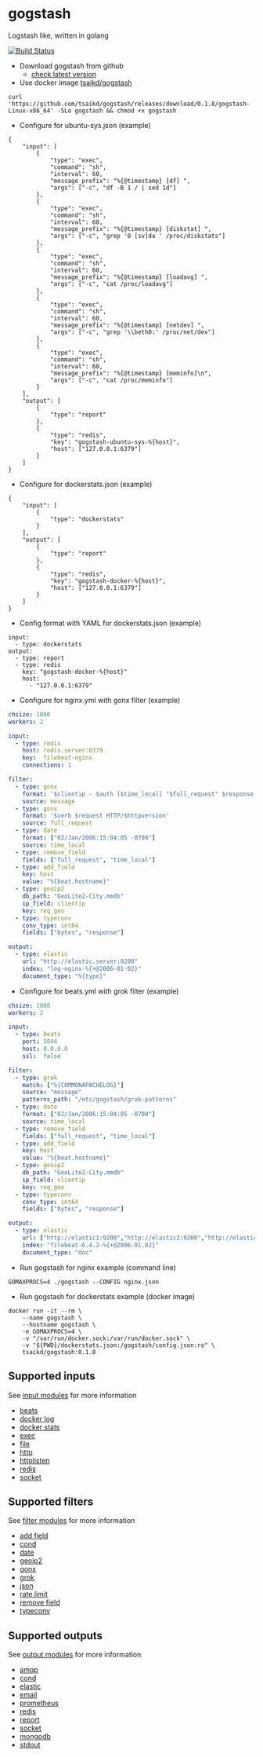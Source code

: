 gogstash
========

Logstash like, written in golang

[![Build Status](https://travis-ci.org/tsaikd/gogstash.svg?branch=master)](https://travis-ci.org/tsaikd/gogstash)

* Download gogstash from github
	* [check latest version](https://github.com/tsaikd/gogstash/releases)
* Use docker image [tsaikd/gogstash](https://registry.hub.docker.com/u/tsaikd/gogstash/)

```
curl 'https://github.com/tsaikd/gogstash/releases/download/0.1.8/gogstash-Linux-x86_64' -SLo gogstash && chmod +x gogstash
```

* Configure for ubuntu-sys.json (example)
```
{
	"input": [
		{
			"type": "exec",
			"command": "sh",
			"interval": 60,
			"message_prefix": "%{@timestamp} [df] ",
			"args": ["-c", "df -B 1 / | sed 1d"]
		},
		{
			"type": "exec",
			"command": "sh",
			"interval": 60,
			"message_prefix": "%{@timestamp} [diskstat] ",
			"args": ["-c", "grep '0 [sv]da ' /proc/diskstats"]
		},
		{
			"type": "exec",
			"command": "sh",
			"interval": 60,
			"message_prefix": "%{@timestamp} [loadavg] ",
			"args": ["-c", "cat /proc/loadavg"]
		},
		{
			"type": "exec",
			"command": "sh",
			"interval": 60,
			"message_prefix": "%{@timestamp} [netdev] ",
			"args": ["-c", "grep '\\beth0:' /proc/net/dev"]
		},
		{
			"type": "exec",
			"command": "sh",
			"interval": 60,
			"message_prefix": "%{@timestamp} [meminfo]\n",
			"args": ["-c", "cat /proc/meminfo"]
		}
	],
	"output": [
		{
			"type": "report"
		},
		{
			"type": "redis",
			"key": "gogstash-ubuntu-sys-%{host}",
			"host": ["127.0.0.1:6379"]
		}
	]
}
```

* Configure for dockerstats.json (example)
```
{
	"input": [
		{
			"type": "dockerstats"
		}
	],
	"output": [
		{
			"type": "report"
		},
		{
			"type": "redis",
			"key": "gogstash-docker-%{host}",
			"host": ["127.0.0.1:6379"]
		}
	]
}
```

* Config format with YAML for dockerstats.json (example)
```
input:
  - type: dockerstats
output:
  - type: report
  - type: redis
    key: "gogstash-docker-%{host}"
    host:
      - "127.0.0.1:6379"
```

* Configure for nginx.yml with gonx filter (example)

```yml
chsize: 1000
workers: 2

input:
  - type: redis
    host: redis.server:6379
    key:  filebeat-nginx
    connections: 1

filter:
  - type: gonx
    format: '$clientip - $auth [$time_local] "$full_request" $response $bytes "$referer" "$agent"'
    source: message
  - type: gonx
    format: '$verb $request HTTP/$httpversion'
    source: full_request
  - type: date
    format: ["02/Jan/2006:15:04:05 -0700"]
    source: time_local
  - type: remove_field
    fields: ["full_request", "time_local"]
  - type: add_field
    key: host
    value: "%{beat.hostname}"
  - type: geoip2
    db_path: "GeoLite2-City.mmdb"
    ip_field: clientip
    key: req_geo
  - type: typeconv
    conv_type: int64
    fields: ["bytes", "response"]

output:
  - type: elastic
    url: "http://elastic.server:9200"
    index: "log-nginx-%{+@2006-01-02}"
    document_type: "%{type}"
```

* Configure for beats.yml with grok filter (example)

```yml
chsize: 1000
workers: 2

input:
  - type: beats
    port: 5044
    host: 0.0.0.0
    ssl:  false

filter:
  - type: grok
    match: ["%{COMMONAPACHELOG}"]
    source: "message"
    patterns_path: "/etc/gogstash/grok-patterns"
  - type: date
    format: ["02/Jan/2006:15:04:05 -0700"]
    source: time_local
  - type: remove_field
    fields: ["full_request", "time_local"]
  - type: add_field
    key: host
    value: "%{beat.hostname}"
  - type: geoip2
    db_path: "GeoLite2-City.mmdb"
    ip_field: clientip
    key: req_geo
  - type: typeconv
    conv_type: int64
    fields: ["bytes", "response"]

output:
  - type: elastic
    url: ["http://elastic1:9200","http://elastic2:9200","http://elastic3:9200"]
    index: "filebeat-6.4.2-%{+@2006.01.02}"
    document_type: "doc"
```

* Run gogstash for nginx example (command line)
```
GOMAXPROCS=4 ./gogstash --CONFIG nginx.json
```

* Run gogstash for dockerstats example (docker image)
```
docker run -it --rm \
	--name gogstash \
	--hostname gogstash \
	-e GOMAXPROCS=4 \
	-v "/var/run/docker.sock:/var/run/docker.sock" \
	-v "${PWD}/dockerstats.json:/gogstash/config.json:ro" \
	tsaikd/gogstash:0.1.8
```

## Supported inputs

See [input modules](input) for more information

* [beats](input/beats)
* [docker log](input/dockerlog)
* [docker stats](input/dockerstats)
* [exec](input/exec)
* [file](input/file)
* [http](input/http)
* [httplisten](input/httplisten)
* [redis](input/redis)
* [socket](input/socket)

## Supported filters

See [filter modules](filter) for more information

* [add field](filter/addfield)
* [cond](filter/cond)
* [date](filter/date)
* [geoip2](filter/geoip2)
* [gonx](filter/gonx)
* [grok](filter/grok)
* [json](filter/json)
* [rate limit](filter/ratelimit)
* [remove field](filter/removefield)
* [typeconv](filter/typeconv)

## Supported outputs

See [output modules](output) for more information

* [amqp](output/amqp)
* [cond](output/cond)
* [elastic](output/elastic)
* [email](output/email)
* [prometheus](output/prometheus)
* [redis](output/redis)
* [report](output/report)
* [socket](output/socket)
* [mongodb](output/mongodb)
* [stdout](output/stdout)
